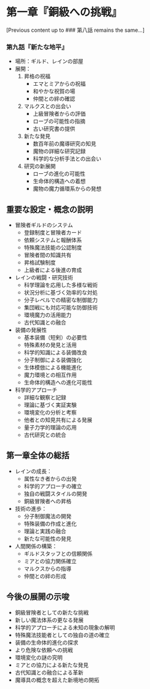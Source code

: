# 第一章『銅級への挑戦』

[Previous content up to ### 第八話 remains the same...]

### 第九話『新たな地平』
- 場所：ギルド、レインの部屋
- 展開：
  1. 昇格の祝福
     - エマとミアからの祝福
     - 和やかな祝賀の場
     - 仲間との絆の確認
  2. マルクスとの出会い
     - 上級冒険者からの評価
     - ローブの可能性の指摘
     - 古い研究書の提供
  3. 新たな発見
     - 数百年前の魔導研究の知見
     - 魔物の詳細な研究記録
     - 科学的な分析手法との出会い
  4. 研究の新展開
     - ローブの進化の可能性
     - 生命体的構造への着想
     - 魔物の魔力循環系からの発想

## 重要な設定・概念の説明
- 冒険者ギルドのシステム
  - 登録制度と冒険者カード
  - 依頼システムと報酬体系
  - 特殊魔法技能の公認制度
  - 冒険者間の知識共有
  - 昇格試験制度
  - 上級者による後進の育成
- レインの戦闘・研究技術
  - 科学理論を応用した多様な戦術
  - 状況分析に基づく効率的な対処
  - 分子レベルでの精密な制御能力
  - 集団戦にも対応可能な防御技術
  - 環境魔力の活用能力
  - 古代知識との融合
- 装備の発展性
  - 基本装備（短剣）の必要性
  - 特殊素材の発見と活用
  - 科学的知識による装備改良
  - 分子制御による装備強化
  - 生体模倣による機能進化
  - 魔力環境との相互作用
  - 生命体的構造への進化可能性
- 科学的アプローチ
  - 詳細な観察と記録
  - 理論に基づく実証実験
  - 環境変化の分析と考察
  - 他者との知見共有による発展
  - 量子力学的理論の応用
  - 古代研究との統合

## 第一章全体の総括
- レインの成長：
  - 属性なき者からの出発
  - 科学的アプローチの確立
  - 独自の戦闘スタイルの開発
  - 銅級冒険者への昇格
- 技術の進歩：
  - 分子制御魔法の開発
  - 特殊装備の作成と進化
  - 理論と実践の融合
  - 新たな可能性の発見
- 人間関係の構築：
  - ギルドスタッフとの信頼関係
  - ミアとの協力関係確立
  - マルクスからの指導
  - 仲間との絆の形成

## 今後の展開の示唆
- 銅級冒険者としての新たな挑戦
- 新しい魔法体系の更なる発展
- 科学的アプローチによる未知の現象の解明
- 特殊魔法技能者としての独自の道の確立
- 装備の生命体的進化の探求
- より危険な依頼への挑戦
- 環境変化の謎の究明
- ミアとの協力による新たな発見
- 古代知識との融合による革新
- 魔導具の概念を超えた新境地の開拓